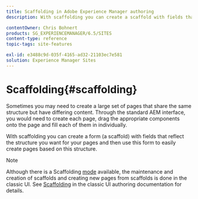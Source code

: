 ```yaml
---
title: Scaffolding in Adobe Experience Manager authoring
description: With scaffolding you can create a scaffold with fields that reflect the structure you want for your pages and then use this form to create pages based on this structure.

contentOwner: Chris Bohnert
products: SG_EXPERIENCEMANAGER/6.5/SITES
content-type: reference
topic-tags: site-features

exl-id: e3488c9d-035f-4165-ad32-21103ec7e581
solution: Experience Manager Sites
---
```

# Scaffolding{#scaffolding}

Sometimes you may need to create a large set of pages that share the same structure but have differing content. Through the standard AEM interface, you would need to create each page, drag the appropriate components onto the page and fill each of them in individually.

With scaffolding you can create a form (a scaffold) with fields that reflect the structure you want for your pages and then use this form to easily create pages based on this structure.

>[!NOTE]
>
>Although there is a Scaffolding [mode](/help/sites-authoring/author-environment-tools.md#page-modes) available, the maintenance and creation of scaffolds and creating new pages from scaffolds is done in the classic UI. See [Scaffolding](/help/sites-classic-ui-authoring/classic-feature-scaffolding.md) in the classic UI authoring documentation for details.
